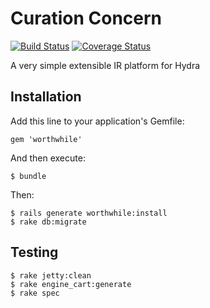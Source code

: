 # Curation Concern
[![Build Status](https://travis-ci.org/pulibrary/hydra-curation_concerns.png)](https://travis-ci.org/pulibrary/hydra-curation_concerns)
[![Coverage Status](https://coveralls.io/repos/pulibrary/hydra-curation_concerns/badge.svg?branch=master)](https://coveralls.io/r/pulibrary/hydra-curation_concerns?branch=master)

A very simple extensible IR platform for Hydra

## Installation

Add this line to your application's Gemfile:

    gem 'worthwhile'

And then execute:

    $ bundle

Then:

    $ rails generate worthwhile:install
    $ rake db:migrate

## Testing

    $ rake jetty:clean
    $ rake engine_cart:generate
    $ rake spec

